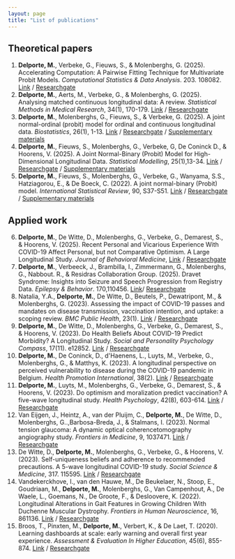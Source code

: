```yaml
---
layout: page
title: "List of publications"
---
```


## Theoretical papers
1. <b> Delporte, M.</b>, Verbeke, G., Fieuws, S., & Molenberghs, G. (2025). Accelerating Computation: A Pairwise Fitting Technique for Multivariate Probit Models. _Computational Statistics & Data Analysis_.  203. 108082. [Link](https://www.sciencedirect.com/science/article/pii/S016794732400166X?via%3Dihub) / [Researchgate](https://www.researchgate.net/publication/385480363_Accelerating_Computation_A_Pairwise_Fitting_Technique_for_Multivariate_Probit_Models) 
2.	<b> Delporte, M.</b>, Aerts, M.,  Verbeke, G., & Molenberghs, G. (2025). Analysing matched continuous longitudinal data: A
review. _Statistical Methods in Medical Research_, 34(1), 170-179. [Link](https://pubmed.ncbi.nlm.nih.gov/39659149/) / [Researchgate](https://www.researchgate.net/publication/386870105_Analysing_matched_continuous_longitudinal_data_A_review)
3. <b> Delporte, M.</b>, Molenberghs, G., Fieuws, S., & Verbeke, G. (2025). A joint normal-ordinal (probit) model for ordinal and continuous longitudinal data. _Biostatistics_, 26(1), 1-13. [Link](https://academic.oup.com/biostatistics/advance-article-abstract/doi/10.1093/biostatistics/kxae014/7692336?redirectedFrom=fulltext&login=false) / [Researchgate](https://www.researchgate.net/publication/381401094_A_joint_normal-ordinal_probit_model_for_ordinal_and_continuous_longitudinal_data) / [Supplementary materials](Chapter4.pdf)
4.	<b>Delporte, M.</b>, Fieuws, S., Molenberghs, G., Verbeke, G, De Coninck D., & Hoorens, V. (2025). A Joint Normal-Binary (Probit) Model for High-Dimensional Longitudinal Data. _Statistical Modelling_, 25(1),13-34. [Link](https://journals.sagepub.com/doi/abs/10.1177/1471082X231202341) / [Researchgate](https://www.researchgate.net/publication/376315280_A_joint_normal-binary_probit_model_for_high-dimensional_longitudinal_data) / [Supplementary materials](Chapter3.pdf)
5.	<b> Delporte, M.</b>, Fieuws, S., Molenberghs, G., Verbeke, G., Wanyama, S.S., Hatziagorou, E., & De Boeck, C. (2022). A joint normal-binary (Probit) model. _International Statistical Review_, 90, S37-S51. [Link](https://onlinelibrary.wiley.com/doi/abs/10.1111/insr.12532) / [Researchgate](https://www.researchgate.net/publication/365223486_A_joint_normal-binary_probit_model) / [Supplementary materials](Chapter2.pdf)

## Applied work
6.	<b> Delporte, M.</b>, De Witte, D., Molenberghs, G., Verbeke, G., Demarest, S., & Hoorens, V. (2025). Recent Personal and Vicarious Experience With COVID-19 Affect Personal, but not Comparative Optimism. A Large Longitudinal Study. _Journal of Behavioral Medicine_, [Link](https://rdcu.be/eH17y) / [Researchgate](https://www.researchgate.net/publication/393765211_Recent_personal_and_vicarious_experience_with_COVID-19_affects_personal_but_not_comparative_optimism_a_large_longitudinal_study)
7. <b> Delporte, M.</b>, Verbeeck, J., Brambilla, I., Zimmermann, G., Molenberghs, G., Nabbout. R., & Residras Collaboration Group. (2025).  Dravet Syndrome: Insights into Seizure and Speech Progression from Registry Data.  _Epilepsy & Behavior_. 170,110456. [Link](https://www.sciencedirect.com/science/article/pii/S1525505025001982)/ [Researchgate](https://www.researchgate.net/publication/391867982_Dravet_syndrome_Insights_into_seizure_and_speech_progression_from_registry_data]) 
8.	Natalia, Y.A., <b> Delporte, M.</b>, De Witte, D., Beutels, P., Dewatripont, M., & Molenberghs, G. (2023). Assessing the impact of COVID-19 passes and mandates on disease transmission, vaccination intention, and uptake: a scoping review. _BMC Public Health_, 23(1). [Link](https://www.ncbi.nlm.nih.gov/pmc/articles/PMC10656887/) / [Researchgate](https://www.researchgate.net/publication/375720641_Assessing_the_impact_of_COVID-19_passes_and_mandates_on_disease_transmission_vaccination_intention_and_uptake_a_scoping_review)
9.	<b> Delporte, M.</b>, De Witte, D., Molenberghs, G., Verbeke, G., Demarest, S., & Hoorens, V. (2023). Do Health Beliefs About COVID-19 Predict Morbidity? A Longitudinal Study. _Social and Personality Psychology Compass_, 17(11). e12852. [Link](https://compass.onlinelibrary.wiley.com/doi/abs/10.1111/spc3.12852) / [Researchgate](https://www.researchgate.net/publication/372639463_Do_health_beliefs_about_COVID-19_predict_morbidity_A_longitudinal_study)
10.	<b>Delporte, M.</b>, De Coninck, D., d'Haenens, L., Luyts, M., Verbeke, G., Molenberghs, G., & Matthys, K. (2023). A longitudinal perspective on perceived vulnerability to disease during the COVID-19 pandemic in Belgium. _Health Promotion International_, 38(2). [Link](https://academic.oup.com/heapro/article/38/2/daad026/7143328?login=false) / [Researchgate](https://www.researchgate.net/publication/370288552_A_longitudinal_perspective_on_perceived_vulnerability_to_disease_during_the_COVID-19_pandemic_in_Belgium)
11.	<b> Delporte, M.</b>, Luyts, M., Molenberghs, G., Verbeke, G., Demarest, S., & Hoorens, V. (2023). Do optimism and moralization predict vaccination? A five-wave longitudinal study. _Health Psychology_, 42(8), 603-614. [Link](https://www.sciencedirect.com/science/article/pii/S0277953622009017) / [Researchgate](https://www.researchgate.net/publication/369478717_Do_optimism_and_moralization_predict_vaccination_A_five-wave_longitudinal_study)
12.	Van Eijgen, J., Heintz, A., van der Pluijm, C., <b>Delporte, M.</b>, De Witte, D., Molenberghs, G..,Barbosa-Breda, J., & Stalmans, I. (2023). Normal tension glaucoma: A dynamic optical coherencetomography angiography study. _Frontiers in Medicine_, 9, 1037471. [Link](https://www.ncbi.nlm.nih.gov/pmc/articles/PMC9853195/) / [Researchgate](https://www.researchgate.net/publication/366944032_Normal_tension_glaucoma_A_dynamic_optical_coherence_tomography_angiography_study)
13.	De Witte, D., <b>Delporte, M.</b>, Molenberghs, G., Verbeke, G., & Hoorens, V. (2023). Self-uniqueness beliefs and adherence to recommended precautions. A 5-wave longitudinal COVID-19 study. _Social Science & Medicine_, 317. 115595. [Link](https://www.sciencedirect.com/science/article/pii/S0277953622009017?via%3Dihub) / [Researchgate](https://www.researchgate.net/publication/366042478_Self-uniqueness_beliefs_and_adherence_to_recommended_precautions_A_5-wave_longitudinal_COVID-19_study)
14.	Vandekerckhove, I., van den Hauwe, M., De Beukelaer, N., Stoop, E., Goudriaan, M., <b> Delporte, M.</b>, Molenberghs, G., Van Campenhout, A., De Waele, L., Goemans, N., De Groote, F., & Desloovere, K. (2022). Longitudinal Alterations in Gait Features in Growing Children With Duchenne Muscular Dystrophy. _Frontiers in Human Neuroscience_, 16, 861136. [Link](https://www.frontiersin.org/articles/10.3389/fnhum.2022.861136/full) / [Researchgate](https://www.researchgate.net/publication/361052912_Longitudinal_Alterations_in_Gait_Features_in_Growing_Children_With_Duchenne_Muscular_Dystrophy)
15.	Broos, T., Pinxten, M., <b> Delporte, M.</b>, Verbert, K., & De Laet, T. (2020). Learning dashboards at scale: early warning and overall first year experience. _Assessment & Evaluation In Higher Education_, 45(6), 855-874. [Link](https://www.tandfonline.com/doi/abs/10.1080/02602938.2019.1689546) / [Researchgate](https://www.researchgate.net/publication/337601315_Learning_dashboards_at_scale_early_warning_and_overall_first_year_experience)
